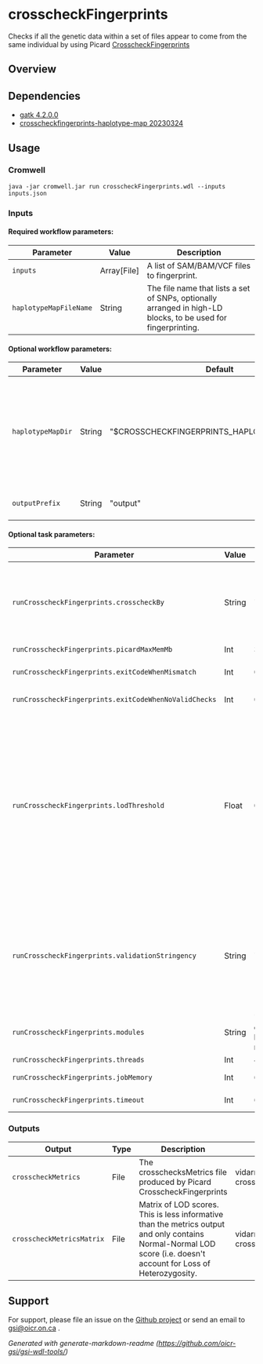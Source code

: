 # crosscheckFingerprints

Checks if all the genetic data within a set of files appear to come from the same individual by using Picard [CrosscheckFingerprints](https://gatk.broadinstitute.org/hc/en-us/articles/360037594711-CrosscheckFingerprints-Picard-)

## Overview

## Dependencies

* [gatk 4.2.0.0](https://gatk.broadinstitute.org/hc/en-us/articles/360056798851--GATK-4-2-release)
* [crosscheckfingerprints-haplotype-map 20230324](https://github.com/oicr-gsi/fingerprint_maps)


## Usage

### Cromwell
```
java -jar cromwell.jar run crosscheckFingerprints.wdl --inputs inputs.json
```

### Inputs

#### Required workflow parameters:
Parameter|Value|Description
---|---|---
`inputs`|Array[File]|A list of SAM/BAM/VCF files to fingerprint.
`haplotypeMapFileName`|String|The file name that lists a set of SNPs, optionally arranged in high-LD blocks, to be used for fingerprinting.


#### Optional workflow parameters:
Parameter|Value|Default|Description
---|---|---|---
`haplotypeMapDir`|String|"$CROSSCHECKFINGERPRINTS_HAPLOTYPE_MAP_ROOT"|The directory that contains haplotype map files. By default the modulator data directory.
`outputPrefix`|String|"output"|Text to prepend to all output.


#### Optional task parameters:
Parameter|Value|Default|Description
---|---|---|---
`runCrosscheckFingerprints.crosscheckBy`|String|"READGROUP"|Specificies which data-type should be used as the basic comparison unit. Fingerprints from readgroups can be 'rolled-up' to the LIBRARY, SAMPLE, or FILE level before being compared. Fingerprints from VCF can be be compared by SAMPLE or FILE.
`runCrosscheckFingerprints.picardMaxMemMb`|Int|3000|Passed to Java -Xmx (in Mb).
`runCrosscheckFingerprints.exitCodeWhenMismatch`|Int|0|When one or more mismatches between groups is detected, exit with this value instead of 0.
`runCrosscheckFingerprints.exitCodeWhenNoValidChecks`|Int|0|When all LOD score are zero, exit with this value.
`runCrosscheckFingerprints.lodThreshold`|Float|0.0|If any two groups (with the same sample name) match with a LOD score lower than the threshold the tool will exit with a non-zero code to indicate error. Program will also exit with an error if it finds two groups with different sample name that match with a LOD score greater than -LOD_THRESHOLD. LOD score 0 means equal likelihood that the groups match vs. come from different individuals, negative LOD score -N, mean 10^N time more likely that the groups are from different individuals, and +N means 10^N times more likely that the groups are from the same individual.
`runCrosscheckFingerprints.validationStringency`|String|"SILENT"|Validation stringency for all SAM files read by this program. Setting stringency to SILENT can improve performance when processing a BAM file in which variable-length data (read, qualities, tags) do not otherwise need to be decoded. See https://jira.oicr.on.ca/browse/GC-8372 for why this is set to SILENT for OICR purposes.
`runCrosscheckFingerprints.modules`|String|"gatk/4.2.0.0 crosscheckfingerprints-haplotype-map/20230324"|Modules to load for this workflow.
`runCrosscheckFingerprints.threads`|Int|4|Requested CPU threads.
`runCrosscheckFingerprints.jobMemory`|Int|6|Memory (GB) allocated for this job.
`runCrosscheckFingerprints.timeout`|Int|6|Number of hours before task timeout.


### Outputs

Output | Type | Description | Labels
---|---|---|---
`crosscheckMetrics`|File|The crosschecksMetrics file produced by Picard CrosscheckFingerprints|vidarr_label: crosscheckMetrics
`crosscheckMetricsMatrix`|File|Matrix of LOD scores. This is less informative than the metrics output and only contains Normal-Normal LOD score (i.e. doesn't account for Loss of Heterozygosity.|vidarr_label: crosscheckMetricsMatrix


## Support

For support, please file an issue on the [Github project](https://github.com/oicr-gsi) or send an email to gsi@oicr.on.ca .

_Generated with generate-markdown-readme (https://github.com/oicr-gsi/gsi-wdl-tools/)_
